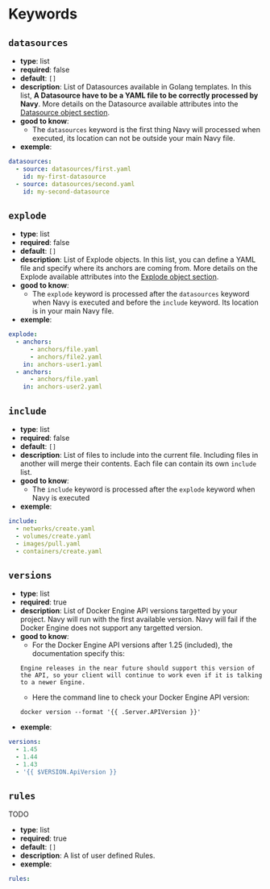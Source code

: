 # Keywords

## `datasources`

- **type**: list
- **required**: false
- **default**: `[]`
- **description**: List of Datasources available in Golang templates. In this list, **A Datasource have to be a YAML file to be correctly processed by Navy**. More details on the Datasource available attributes into the [Datasource object section](#datasource-object).
- **good to know**:
    - The `datasources` keyword is the first thing Navy will processed when executed, its location can not be outside your main Navy file.
- **exemple**:
```yaml
datasources:
  - source: datasources/first.yaml
    id: my-first-datasource
  - source: datasources/second.yaml
    id: my-second-datasource
```

## `explode`

- **type**: list
- **required**: false
- **default**: `[]`
- **description**: List of Explode objects. In this list, you can define a YAML file and specify where its anchors are coming from. More details on the Explode available attributes into the [Explode object section](#explode-object).
- **good to know**:
    - The `explode` keyword is processed after the `datasources` keyword when Navy is executed and before the `include` keyword. Its location is in your main Navy file.
- **exemple**:
```yaml
explode:
  - anchors:
      - anchors/file.yaml
      - anchors/file2.yaml
    in: anchors-user1.yaml
  - anchors:
      - anchors/file.yaml
    in: anchors-user2.yaml
```

## `include`

- **type**: list
- **required**: false
- **default**: `[]`
- **description**: List of files to include into the current file. Including files in another will merge their contents. Each file can contain its own `include` list.
- **good to know**:
    - The `include` keyword is processed after the `explode` keyword when Navy is executed
- **exemple**:
```yaml
include:
  - networks/create.yaml
  - volumes/create.yaml
  - images/pull.yaml
  - containers/create.yaml
```

## `versions`

- **type**: list
- **required**: true
- **description**: List of Docker Engine API versions targetted by your project. Navy will run with the first available version. Navy will fail if the Docker Engine does not support any targetted version.
- **good to know**:
    - For the Docker Engine API versions after 1.25 (included), the documentation specify this:
    ```
    Engine releases in the near future should support this version of the API, so your client will continue to work even if it is talking to a newer Engine.
    ```
    - Here the command line to check your Docker Engine API version:
    ```
    docker version --format '{{ .Server.APIVersion }}'
    ```
- **exemple**:
```yaml
versions:
  - 1.45
  - 1.44
  - 1.43
  - '{{ $VERSION.ApiVersion }}
```

## `rules`

TODO

- **type**: list
- **required**: true
- **default**: `[]`
- **description**: A list of user defined Rules.
- **exemple**:
```yaml
rules:
```
